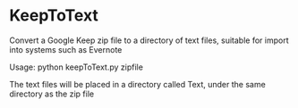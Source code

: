 # KeepToText

Convert a Google Keep zip file to a directory of text files, suitable
for import into systems such as Evernote

Usage:
  python keepToText.py zipfile

The text files will be placed in a directory called Text, under the same
directory as the zip file
